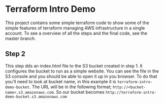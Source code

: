 Terraform Intro Demo
==============

This project contains some simple terraform code to show some of the simple features of terraform managing AWS infrastructure in a single account.
To see a overview of all the steps and the final code, see the master branch.

Step 2
----
This step dds an index.html file to the S3 bucket created in step 1.
It configures the bucket to run as a simple website.
You can see the file in the S3 console and you should be able to open it up in you browser.
To do that you'll need to look at bucket name, in this example it is `terraform-intro-demo-bucket`. The URL will be in the following format; `http://<bucket-name>.s3.amazonaws.com`. 
So our bucket becomes `http://terraform-intro-demo-bucket.s3.amazonaws.com`

